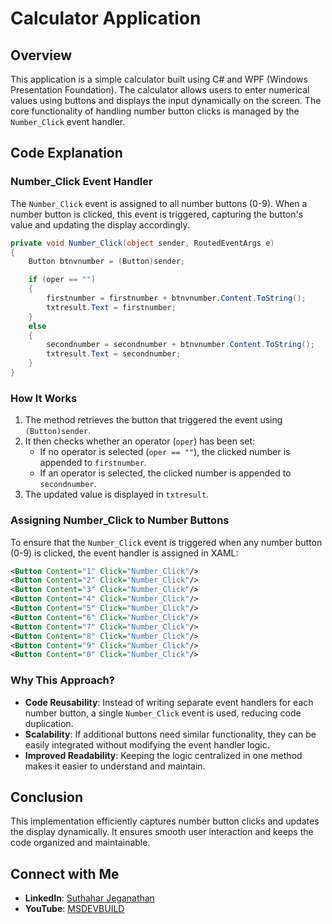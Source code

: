 # Calculator Application

## Overview
This application is a simple calculator built using C# and WPF (Windows Presentation Foundation). The calculator allows users to enter numerical values using buttons and displays the input dynamically on the screen. The core functionality of handling number button clicks is managed by the `Number_Click` event handler.

## Code Explanation

### Number_Click Event Handler
The `Number_Click` event is assigned to all number buttons (0-9). When a number button is clicked, this event is triggered, capturing the button's value and updating the display accordingly.

```csharp
private void Number_Click(object sender, RoutedEventArgs e)
{
    Button btnvnumber = (Button)sender;

    if (oper == "")
    {
        firstnumber = firstnumber + btnvnumber.Content.ToString();
        txtresult.Text = firstnumber;
    }
    else
    {
        secondnumber = secondnumber + btnvnumber.Content.ToString();
        txtresult.Text = secondnumber;
    }
}
```

### How It Works
1. The method retrieves the button that triggered the event using `(Button)sender`.
2. It then checks whether an operator (`oper`) has been set:
   - If no operator is selected (`oper == ""`), the clicked number is appended to `firstnumber`.
   - If an operator is selected, the clicked number is appended to `secondnumber`.
3. The updated value is displayed in `txtresult`.

### Assigning Number_Click to Number Buttons
To ensure that the `Number_Click` event is triggered when any number button (0-9) is clicked, the event handler is assigned in XAML:

```xml
<Button Content="1" Click="Number_Click"/>
<Button Content="2" Click="Number_Click"/>
<Button Content="3" Click="Number_Click"/>
<Button Content="4" Click="Number_Click"/>
<Button Content="5" Click="Number_Click"/>
<Button Content="6" Click="Number_Click"/>
<Button Content="7" Click="Number_Click"/>
<Button Content="8" Click="Number_Click"/>
<Button Content="9" Click="Number_Click"/>
<Button Content="0" Click="Number_Click"/>
```

### Why This Approach?
- **Code Reusability**: Instead of writing separate event handlers for each number button, a single `Number_Click` event is used, reducing code duplication.
- **Scalability**: If additional buttons need similar functionality, they can be easily integrated without modifying the event handler logic.
- **Improved Readability**: Keeping the logic centralized in one method makes it easier to understand and maintain.

## Conclusion
This implementation efficiently captures number button clicks and updates the display dynamically. It ensures smooth user interaction and keeps the code organized and maintainable.

## Connect with Me
- **LinkedIn**: [Suthahar Jeganathan](https://www.linkedin.com/in/jssuthahar/)
- **YouTube**: [MSDEVBUILD](https://www.youtube.com/@MSDEVBUILD)

